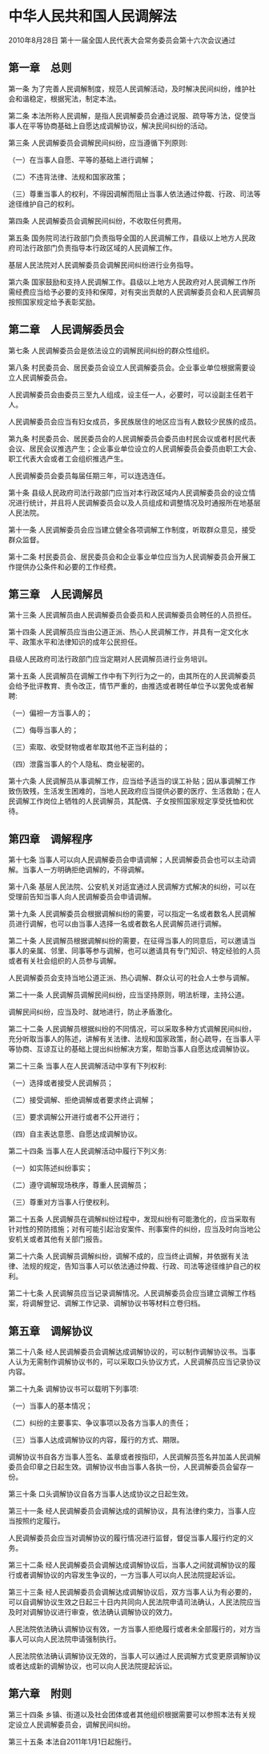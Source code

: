 # 中华人民共和国人民调解法

2010年8月28日 第十一届全国人民代表大会常务委员会第十六次会议通过

<!-- INFO END -->

## 第一章　总则

第一条 为了完善人民调解制度，规范人民调解活动，及时解决民间纠纷，维护社会和谐稳定，根据宪法，制定本法。

第二条 本法所称人民调解，是指人民调解委员会通过说服、疏导等方法，促使当事人在平等协商基础上自愿达成调解协议，解决民间纠纷的活动。

第三条 人民调解委员会调解民间纠纷，应当遵循下列原则:

（一）在当事人自愿、平等的基础上进行调解；

（二）不违背法律、法规和国家政策；

（三）尊重当事人的权利，不得因调解而阻止当事人依法通过仲裁、行政、司法等途径维护自己的权利。

第四条 人民调解委员会调解民间纠纷，不收取任何费用。

第五条 国务院司法行政部门负责指导全国的人民调解工作，县级以上地方人民政府司法行政部门负责指导本行政区域的人民调解工作。

基层人民法院对人民调解委员会调解民间纠纷进行业务指导。

第六条 国家鼓励和支持人民调解工作。县级以上地方人民政府对人民调解工作所需经费应当给予必要的支持和保障，对有突出贡献的人民调解委员会和人民调解员按照国家规定给予表彰奖励。

## 第二章　人民调解委员会

第七条 人民调解委员会是依法设立的调解民间纠纷的群众性组织。

第八条 村民委员会、居民委员会设立人民调解委员会。企业事业单位根据需要设立人民调解委员会。

人民调解委员会由委员三至九人组成，设主任一人，必要时，可以设副主任若干人。

人民调解委员会应当有妇女成员，多民族居住的地区应当有人数较少民族的成员。

第九条 村民委员会、居民委员会的人民调解委员会委员由村民会议或者村民代表会议、居民会议推选产生；企业事业单位设立的人民调解委员会委员由职工大会、职工代表大会或者工会组织推选产生。

人民调解委员会委员每届任期三年，可以连选连任。

第十条 县级人民政府司法行政部门应当对本行政区域内人民调解委员会的设立情况进行统计，并且将人民调解委员会以及人员组成和调整情况及时通报所在地基层人民法院。

第十一条 人民调解委员会应当建立健全各项调解工作制度，听取群众意见，接受群众监督。

第十二条 村民委员会、居民委员会和企业事业单位应当为人民调解委员会开展工作提供办公条件和必要的工作经费。

## 第三章　人民调解员

第十三条 人民调解员由人民调解委员会委员和人民调解委员会聘任的人员担任。

第十四条 人民调解员应当由公道正派、热心人民调解工作，并具有一定文化水平、政策水平和法律知识的成年公民担任。

县级人民政府司法行政部门应当定期对人民调解员进行业务培训。

第十五条 人民调解员在调解工作中有下列行为之一的，由其所在的人民调解委员会给予批评教育、责令改正，情节严重的，由推选或者聘任单位予以罢免或者解聘:

（一）偏袒一方当事人的；

（二）侮辱当事人的；

（三）索取、收受财物或者牟取其他不正当利益的；

（四）泄露当事人的个人隐私、商业秘密的。

第十六条 人民调解员从事调解工作，应当给予适当的误工补贴；因从事调解工作致伤致残，生活发生困难的，当地人民政府应当提供必要的医疗、生活救助；在人民调解工作岗位上牺牲的人民调解员，其配偶、子女按照国家规定享受抚恤和优待。

## 第四章　调解程序

第十七条 当事人可以向人民调解委员会申请调解；人民调解委员会也可以主动调解。当事人一方明确拒绝调解的，不得调解。

第十八条 基层人民法院、公安机关对适宜通过人民调解方式解决的纠纷，可以在受理前告知当事人向人民调解委员会申请调解。

第十九条 人民调解委员会根据调解纠纷的需要，可以指定一名或者数名人民调解员进行调解，也可以由当事人选择一名或者数名人民调解员进行调解。

第二十条 人民调解员根据调解纠纷的需要，在征得当事人的同意后，可以邀请当事人的亲属、邻里、同事等参与调解，也可以邀请具有专门知识、特定经验的人员或者有关社会组织的人员参与调解。

人民调解委员会支持当地公道正派、热心调解、群众认可的社会人士参与调解。

第二十一条 人民调解员调解民间纠纷，应当坚持原则，明法析理，主持公道。

调解民间纠纷，应当及时、就地进行，防止矛盾激化。

第二十二条 人民调解员根据纠纷的不同情况，可以采取多种方式调解民间纠纷，充分听取当事人的陈述，讲解有关法律、法规和国家政策，耐心疏导，在当事人平等协商、互谅互让的基础上提出纠纷解决方案，帮助当事人自愿达成调解协议。

第二十三条 当事人在人民调解活动中享有下列权利:

（一）选择或者接受人民调解员；

（二）接受调解、拒绝调解或者要求终止调解；

（三）要求调解公开进行或者不公开进行；

（四）自主表达意愿、自愿达成调解协议。

第二十四条 当事人在人民调解活动中履行下列义务:

（一）如实陈述纠纷事实；

（二）遵守调解现场秩序，尊重人民调解员；

（三）尊重对方当事人行使权利。

第二十五条 人民调解员在调解纠纷过程中，发现纠纷有可能激化的，应当采取有针对性的预防措施；对有可能引起治安案件、刑事案件的纠纷，应当及时向当地公安机关或者其他有关部门报告。

第二十六条 人民调解员调解纠纷，调解不成的，应当终止调解，并依据有关法律、法规的规定，告知当事人可以依法通过仲裁、行政、司法等途径维护自己的权利。

第二十七条 人民调解员应当记录调解情况。人民调解委员会应当建立调解工作档案，将调解登记、调解工作记录、调解协议书等材料立卷归档。

## 第五章　调解协议

第二十八条 经人民调解委员会调解达成调解协议的，可以制作调解协议书。当事人认为无需制作调解协议书的，可以采取口头协议方式，人民调解员应当记录协议内容。

第二十九条 调解协议书可以载明下列事项:

（一）当事人的基本情况；

（二）纠纷的主要事实、争议事项以及各方当事人的责任；

（三）当事人达成调解协议的内容，履行的方式、期限。

调解协议书自各方当事人签名、盖章或者按指印，人民调解员签名并加盖人民调解委员会印章之日起生效。调解协议书由当事人各执一份，人民调解委员会留存一份。

第三十条 口头调解协议自各方当事人达成协议之日起生效。

第三十一条 经人民调解委员会调解达成的调解协议，具有法律约束力，当事人应当按照约定履行。

人民调解委员会应当对调解协议的履行情况进行监督，督促当事人履行约定的义务。

第三十二条 经人民调解委员会调解达成调解协议后，当事人之间就调解协议的履行或者调解协议的内容发生争议的，一方当事人可以向人民法院提起诉讼。

第三十三条 经人民调解委员会调解达成调解协议后，双方当事人认为有必要的，可以自调解协议生效之日起三十日内共同向人民法院申请司法确认，人民法院应当及时对调解协议进行审查，依法确认调解协议的效力。

人民法院依法确认调解协议有效，一方当事人拒绝履行或者未全部履行的，对方当事人可以向人民法院申请强制执行。

人民法院依法确认调解协议无效的，当事人可以通过人民调解方式变更原调解协议或者达成新的调解协议，也可以向人民法院提起诉讼。

## 第六章　附则

第三十四条 乡镇、街道以及社会团体或者其他组织根据需要可以参照本法有关规定设立人民调解委员会，调解民间纠纷。

第三十五条 本法自2011年1月1日起施行。

